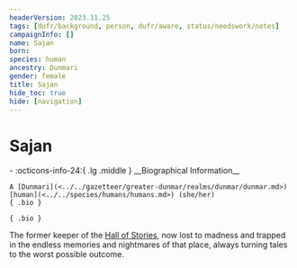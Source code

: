 ```yaml
---
headerVersion: 2023.11.25
tags: [dufr/background, person, dufr/aware, status/needswork/notes]
campaignInfo: []
name: Sajan
born:
species: human
ancestry: Dunmari
gender: female
title: Sajan
hide_toc: true
hide: [navigation]
---
```

# Sajan
<div class="grid cards ext-narrow-margin ext-one-column" markdown>
- :octicons-info-24:{ .lg .middle } __Biographical Information__

    A [Dunmari](<../../gazetteer/greater-dunmar/realms/dunmar/dunmar.md>) [human](<../../species/humans/humans.md>) (she/her)  
    { .bio }

</div>


    { .bio }

</div>


The former keeper of the [Hall of Stories](<../../gazetteer/greater-dunmar/dunmari-basin/hall-of-stories.md>), now lost to madness and trapped in the endless memories and nightmares of that place, always turning tales to the worst possible outcome. 